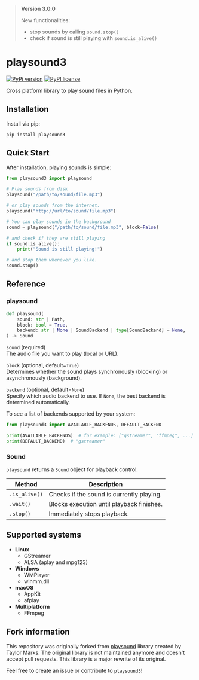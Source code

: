 > **Version 3.0.0**
>
> New functionalities:
> * stop sounds by calling `sound.stop()`
> * check if sound is still playing with `sound.is_alive()`

# playsound3

[![PyPi version](https://img.shields.io/badge/dynamic/json?label=latest&query=info.version&url=https%3A%2F%2Fpypi.org%2Fpypi%2Fplaysound3%2Fjson)](https://pypi.org/project/playsound3)
[![PyPI license](https://img.shields.io/badge/dynamic/json?label=license&query=info.license&url=https%3A%2F%2Fpypi.org%2Fpypi%2Fplaysound3%2Fjson)](https://pypi.org/project/playsound3)

Cross platform library to play sound files in Python.

## Installation

Install via pip:

```
pip install playsound3
```

## Quick Start

After installation, playing sounds is simple:

```python
from playsound3 import playsound

# Play sounds from disk
playsound("/path/to/sound/file.mp3")

# or play sounds from the internet.
playsound("http://url/to/sound/file.mp3")

# You can play sounds in the background
sound = playsound("/path/to/sound/file.mp3", block=False)

# and check if they are still playing
if sound.is_alive():
    print("Sound is still playing!")

# and stop them whenever you like.
sound.stop()
```

## Reference

### playsound

```python
def playsound(
    sound: str | Path,
    block: bool = True,
    backend: str | None | SoundBackend | type[SoundBackend] = None,
) -> Sound
```

`sound` (required) \
The audio file you want to play (local or URL).

`block` (optional, default=`True`)\
Determines whether the sound plays synchronously (blocking) or asynchronously (background).

`backend` (optional, default=`None`) \
Specify which audio backend to use.
If `None`, the best backend is determined automatically.

To see a list of backends supported by your system:

```python
from playsound3 import AVAILABLE_BACKENDS, DEFAULT_BACKEND

print(AVAILABLE_BACKENDS)  # for example: ["gstreamer", "ffmpeg", ...]
print(DEFAULT_BACKEND)  # "gstreamer"
```

### Sound

`playsound` returns a `Sound` object for playback control:

| Method        | Description                               |
|---------------|-------------------------------------------|
| `.is_alive()` | Checks if the sound is currently playing. |
| `.wait()`     | Blocks execution until playback finishes. |
| `.stop()`     | Immediately stops playback.               |

## Supported systems

* **Linux**
    * GStreamer
    * ALSA (aplay and mpg123)
* **Windows**
    * WMPlayer
    * winmm.dll
* **macOS**
    * AppKit
    * afplay
* **Multiplatform**
    * FFmpeg

## Fork information

This repository was originally forked from [playsound](https://github.com/TaylorSMarks/playsound) library created by Taylor Marks.
The original library is not maintained anymore and doesn't accept pull requests.
This library is a major rewrite of its original.

Feel free to create an issue or contribute to `playsound3`!
